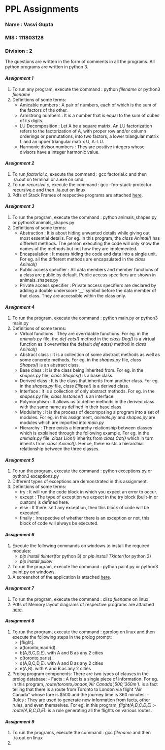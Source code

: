 # PPL Assignments
### Name : Vasvi Gupta
### MIS : 111803128
### Division : 2

The questions are written in the form of comments in all the programs. All python programs are written in python 3.
#### ***Assignment 1***
1. To run any program, execute the command : python _filename_ or python3 _filename_
2. Definitions of some terms:
   - Amicable numbers : A pair of numbers, each of which is the sum of the factors of the other.
   - Armstrong numbers : It is a number that is equal to the sum of cubes of its digits.
   - LU Decomposition : Let A be a square matrix. An LU factorization refers to the factorization of A, with proper row and/or column orderings or permutations, into two factors, a lower triangular matrix L and an upper triangular matrix U, A=LU.
   - Harmonic divisor numbers :  They are positive integers whose divisors have a integer harmonic value.
  
#### ***Assignment 2***
1. To run _factorial.c_, execute the command : gcc factorial.c and then ./a.out on terminal or a.exe on cmd
2. To run _recursive.c_, execute the command : gcc -fno-stack-protector recursive.c and then ./a.out on linux
2. Pdfs of Stack Frames of respective programs are attached [here](https://github.com/vasvi1203/PPL/tree/master/Assignment2).

#### ***Assignment 3***
1. To run the program, execute the command : python animals_shapes.py or python3 animals_shapes.py
2. Definitions of some terms:
   - Abstraction : It is about hiding unwanted details while giving out most essential details. For eg. in this program, the _class Animal()_ has different methods. The person executing the code will only know the names of the methods but not how they are implemented.
   - Encapsulation : It means hiding the code and data into a single unit. For eg. all the different methods are encapsulated in the _class Animal()_ 
   - Public access specifier : All data members and member functions of a class are public by default. Public access specifiers are shown in animals_shapes.py
   - Private access specifier : Private access specifiers are declared by adding a double underscore ‘__’ symbol before the data member of that class. They are accessible within the class only.
   
#### ***Assignment 4***
1. To run the program, execute the command : python main.py or python3 main.py
2. Definitions of some terms:
   - Virtual functions : They are overridable functions. For eg. in the _animals.py_ file, the _def eats()_ method in the _class Dog()_ is a virtual function as it overwrites the default _def eats()_ method in _class Animal()_
   - Abstract class : It is a collection of some abstract methods as well as some concrete methods. For eg. in the _shapes.py_ file, _class Shapes()_ is an abstract class.
   - Base class : It is the class being inherited from. For eg. in the _shapes.py_ file, _class Shapes()_ is a base class.
   - Derived class : It is the class that inherits from another class. For eg. in the _shapes.py_ file, _class Ellipse()_ is a derived class.
   - Interface : It is a collection of only abstract methods. For eg. in the _shapes.py_ file, _class Instance()_ is an interface.
   - Polymorphism : It allows us to define methods in the derived class with the same name as defined in their base class. 
   - Modularity : It is the process of decomposing a program into a set of modules. For eg. in this assignment, _animals.py_ and _shapes.py_ are modules which are imported into _main.py_
   - Hierarchy : There exists a hierarchy relationship between classes which is explained through the following example. For eg. in the _animals.py_ file, _class Lion()_ inherits from _class Cat()_ which in turn inherits from _class Animal()_. Hence, there exists a hierarchial relationship between the three classes.

#### ***Assignment 5***
1. To run the program, execute the command : python exceptions.py or python3 exceptions.py
2. Different types of exceptions are demonstrated in this assignment.
3. Definitions of some terms:
   - try : It will run the code block in which you expect an error to occur.
   - except : The type of exception we expect in the try block (built-in or custom) is defined here.
   - else :  If there isn't any exception, then this block of code will be executed.
   - finally : Irrespective of whether there is an exception or not, this block of code will always be executed.
   
#### ***Assignment 6***
1. Execute the following commands on windows to install the required modules:
   - _pip install tkinter_(for python 3) or _pip install Tkinter_(for python 2)
   - _pip install pillow_
2. To run the program, execute the command : python paint.py or python3 paint.py on windows.
3. A screenshot of the application is attached [here](https://github.com/vasvi1203/PPL/blob/master/Assignment6/Example.png).

#### ***Assignment 7***
1. To run the program, execute the command : clisp _filename_ on linux
2. Pdfs of Memory layout diagrams of respective programs are attached [here](https://github.com/vasvi1203/PPL/tree/master/Assignment7).

#### ***Assignment 8***
1. To run the program, execute the command : gprolog on linux and then execute the following steps in the prolog prompt:
   - [flight].
   - a(toronto,madrid).
   - b(A,B,C,D,E). with A and B as any 2 cities
   - c(toronto,paris).
   - d(A,B,C,D,E). with A and B as any 2 cities
   - e(A,B). with A and B as any 2 cities
2. Prolog program components:
      There are two types of clauses in the prolog database:
         - Facts : A fact is a single piece of information. For eg. in this program, _route(toronto,london,'Air Canada',500,'360m')._ is a fact telling that there is a route from Toronto to London via flight "Air Canada" whose fare is $500 and the journey time is 360 minutes.
         - Rules :  They are used to generate new information from facts, other rules, and even themselves. For eg. in this program, _flight(A,B,C,D,E) :- route(A,B,C,D,E)._ is a rule generating all the flights on various routes.
  
#### ***Assignment 9***
1. To run the programs, execute the command : gcc _filename_ and then ./a.out on linux
2. 
